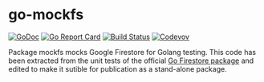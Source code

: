 # go-mockfs

[![GoDoc](https://godoc.org/github.com/weathersource/go-mockfs?status.svg)](https://godoc.org/github.com/weathersource/go-mockfs)
[![Go Report Card](https://goreportcard.com/badge/github.com/weathersource/go-mockfs)](https://goreportcard.com/report/github.com/weathersource/go-mockfs)
[![Build Status](https://travis-ci.org/weathersource/go-mockfs.svg)](https://travis-ci.org/weathersource/go-mockfs)
[![Codevov](https://codecov.io/gh/weathersource/go-mockfs/branch/master/graphs/badge.svg)](https://codecov.io/gh/weathersource/go-mockfs)

Package mockfs mocks Google Firestore for Golang testing. This code has been extracted from the unit tests of the official [Go Firestore package](cloud.google.com/go/firestore) and edited to make it sutible for publication as a stand-alone package.
